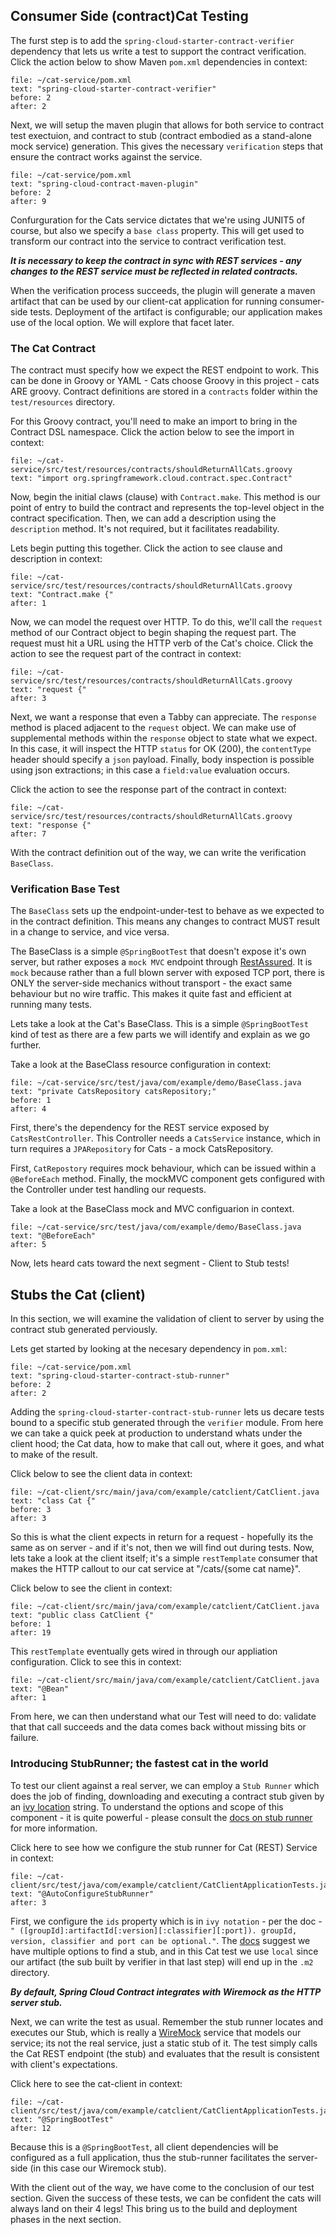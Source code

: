## Consumer Side (contract)Cat Testing

The furst step is to add the `spring-cloud-starter-contract-verifier` dependency that lets us write a test to support the contract verification. Click the action below to show Maven `pom.xml` dependencies in context:

```editor:select-matching-text
file: ~/cat-service/pom.xml
text: "spring-cloud-starter-contract-verifier"
before: 2
after: 2
```

Next, we will setup the maven plugin that allows for both service to contract test exectuion, and contract to stub (contract embodied as a stand-alone mock service) generation. This gives the necessary `verification` steps that ensure the contract works against the service.

```editor:select-matching-text
file: ~/cat-service/pom.xml
text: "spring-cloud-contract-maven-plugin"
before: 2
after: 9
```

Confurguration for the Cats service dictates that we're using JUNIT5 of course, but also we specify a `base class` property. This will get used to transform our contract into the service to contract verification test. 

***It is necessary to keep the contract in sync with REST services - any changes to the REST service must be reflected in related contracts.***

When the verification process succeeds, the plugin will generate a maven artifact that can be used by our client-cat application for running consumer-side tests. Deployment of the artifact is configurable; our application makes use of the local option. We will explore that facet later.

### The Cat Contract

The contract must specify how we expect the REST endpoint to work. This can be done in Groovy or YAML - Cats choose Groovy in this project - cats ARE groovy. Contract definitions are stored in a `contracts` folder within the `test/resources` directory. 

For this Groovy contract, you'll need to make an import to bring in the Contract DSL namespace. Click the action below to see the import in context:

```editor:select-matching-text
file: ~/cat-service/src/test/resources/contracts/shouldReturnAllCats.groovy
text: "import org.springframework.cloud.contract.spec.Contract"
```

Now, begin the initial claws (clause) with `Contract.make`. This method is our point of entry to build the contract and represents the top-level object in the contract specification. Then, we can add a description using the `description` method. It's not required, but it facilitates readability.

Lets begin putting this together. Click the action to see clause and description in context:

```editor:select-matching-text
file: ~/cat-service/src/test/resources/contracts/shouldReturnAllCats.groovy
text: "Contract.make {"
after: 1
```

Now, we can model the request over HTTP. To do this, we'll call the `request` method of our Contract object to begin
shaping the request part. The request must hit a URL using the HTTP verb of the Cat's choice. Click the action to see the request part of the contract in context:

```editor:select-matching-text
file: ~/cat-service/src/test/resources/contracts/shouldReturnAllCats.groovy
text: "request {"
after: 3
```

Next, we want a response that even a Tabby can appreciate. The `response` method is placed adjacent to the `request` object. We can make use of supplemental methods within the `response` object to state what we expect. In this case, it will inspect the HTTP `status` for OK (200), the `contentType` header should specify a `json` payload. Finally, body inspection is possible using json extractions; in this case a `field:value` evaluation occurs.

Click the action to see the response part of the contract in context:

```editor:select-matching-text
file: ~/cat-service/src/test/resources/contracts/shouldReturnAllCats.groovy
text: "response {"
after: 7
```

With the contract definition out of the way, we can write the verification `BaseClass`.

### Verification Base Test

The `BaseClass` sets up the endpoint-under-test to behave as we expected to in the contract definition. This means any changes to contract MUST result in a change to service, and vice versa.

The BaseClass is a simple `@SpringBootTest` that doesn't expose it's own server, but rather exposes a `mock MVC` endpoint through [RestAssured](https://rest-assured.io/). It is `mock` because rather than a full blown server with exposed TCP port, there is ONLY the server-side mechanics without transport - the exact same behaviour but no wire traffic. This makes it quite fast and efficient at running many tests.

Lets take a look at the Cat's BaseClass. This is a simple `@SpringBootTest` kind of test as there are a few parts we will identify and explain as we go further.

Take a look at the BaseClass resource configuration in context:

```editor:select-matching-text
file: ~/cat-service/src/test/java/com/example/demo/BaseClass.java
text: "private CatsRepository catsRepository;"
before: 1
after: 4
```

First, there's the dependency for the REST service exposed by `CatsRestController`. This Controller needs a `CatsService` instance, which in turn requires a `JPARepository` for Cats - a mock CatsRepository. 

First, `CatRepostory` requires mock behaviour, which can be issued within a `@BeforeEach` method. Finally, the mockMVC component gets configured with the Controller under test handling our requests.

Take a look at the BaseClass mock and MVC configuarion in context.

```editor:select-matching-text
file: ~/cat-service/src/test/java/com/example/demo/BaseClass.java
text: "@BeforeEach"
after: 5
```

Now, lets heard cats toward the next segment - Client to Stub tests!

## Stubs the Cat (client)

In this section, we will examine the validation of client to server by using the contract stub generated perviously. 

Lets get started by looking at the necesary dependency in `pom.xml`:
```editor:select-matching-text
file: ~/cat-service/pom.xml
text: "spring-cloud-starter-contract-stub-runner"
before: 2
after: 2
```

Adding the `spring-cloud-starter-contract-stub-runner` lets us decare tests bound to a specific stub generated 
through the `verifier` module. From here we can take a quick peek at production to understand whats under
the client hood; the Cat data, how to make that call out, where it goes, and what to make of the result.

Click below to see the client data in context:

```editor:select-matching-text
file: ~/cat-client/src/main/java/com/example/catclient/CatClient.java
text: "class Cat {"
before: 3
after: 3
```

So this is what the client expects in return for a request - hopefully its the same as on server - and if it's not, then we will find out during tests. Now, lets take a look at the client itself; it's a simple `restTemplate` consumer that makes the HTTP callout to our cat service at "/cats/{some cat name}".  

Click below to see the client in context:

```editor:select-matching-text
file: ~/cat-client/src/main/java/com/example/catclient/CatClient.java
text: "public class CatClient {"
before: 1
after: 19
```

This `restTemplate` eventually gets wired in through our appliation configuration.
Click to see this in context:

```editor:select-matching-text
file: ~/cat-client/src/main/java/com/example/catclient/CatClient.java
text: "@Bean"
after: 1
```

From here, we can then understand what our Test will need to do: validate that that call succeeds and the data comes back without missing bits or failure.

### Introducing StubRunner; the fastest cat in the world

To test our client against a real server, we can employ a `Stub Runner` which does the job of finding, downloading and 
executing a contract stub given by an [ivy location](https://ant.apache.org/ivy/history/latest-milestone/concept.html) string. To understand the options and scope of this component - it is quite powerful - please consult the [docs on stub runner](https://cloud.spring.io/spring-cloud-contract/1.2.x/multi/multi__spring_cloud_contract_stub_runner.html) for more information.

Click here to see how we configure the stub runner for Cat (REST) Service in context:

```editor:select-matching-text
file: ~/cat-client/src/test/java/com/example/catclient/CatClientApplicationTests.java
text: "@AutoConfigureStubRunner"
after: 3
```

First, we configure the `ids` property which is in `ivy notation` - per the doc - `" ([groupId]:artifactId[:version][:classifier][:port]). groupId, version, classifier and port can be optional."`. The [docs](https://cloud.spring.io/spring-cloud-contract/reference/html/project-features.html#features-stub-runner-downloading-stub) suggest we have multiple options to find a stub, and in this Cat test we use `local` since our artifact (the sub built by verifier in that last step) will end up in the `.m2` directory.

***By default, Spring Cloud Contract integrates with Wiremock as the HTTP server stub.***

Next, we can write the test as usual.  Remember the stub runner locates and executes our Stub, which is really a [WireMock](http://wiremock.org/) service that models our service; its not the real service, just a static stub of it.
The test simply calls the Cat REST endpoint (the stub) and evaluates that the result is consistent with client's expectations.

Click here to see the cat-client in context:

```editor:select-matching-text
file: ~/cat-client/src/test/java/com/example/catclient/CatClientApplicationTests.java
text: "@SpringBootTest"
after: 12
```

Because this is a `@SpringBootTest`, all client dependencies will be configured as a full application, thus the stub-runner facilitates the server-side (in this case our Wiremock stub).

With the client out of the way, we have come to the conclusion of our test section. Given the success of these tests, we can be confident the cats will always land on their 4 legs! This bring us to the build and deployment phases in the next section.